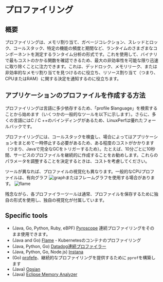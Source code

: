 # プロファイリング

## 概要

プロファイリングは、メモリ割り当て、ガベージコレクション、スレッドとロック、コールスタック、特定の機能の頻度と期間など、ランタイムのさまざまなコンポーネントを測定するランタイム分析の形式です。これを使用して、バイナリで最もコストのかかる関数を確認できるため、最大の非効率性を可能な限り迅速に取り除くことに注力できます。これは、デッドロック、メモリリーク、または非効率的なメモリ割り当てを見つけるのに役立ち、リソース割り当て（つまり、CPUまたはRAM）に関する決定を通知するのに役立ちます。

## アプリケーションのプロファイルを作成する方法

プロファイリングは言語に多少依存するため、「profile $language」を検索することから始めます（いくつかの一般的なツールを以下に示します）。さらに、多くの言語にはC / C ++のバインディングがあるため、LinuxPerfは優れたフォールバックです。

プロファイリングには、コールスタックを検査し、場合によってはアプリケーションをまとめて一時停止する必要があるため、ある程度のコストがかかります（つまり、Javaで完全なGCをトリガーするため）。たとえば、10分ごとに10秒間、サービスのプロファイルを継続的に作成することをお勧めします。これらのパラメータを調整することを決定するときは、コストを考慮してください。

ツールが異なれば、プロファイルの視覚化も異なります。一般的なCPUプロファイルは、有向グラフ ![graph](images/pprof-dot.png)またはフレームグラフを使用する場合があります。 ![flame](images/flame.png)

残念ながら、各プロファイラーツールは通常、プロファイルを保存するために独自の形式を使用し、独自の視覚化が付属しています。

## Specific tools

- (Java, Go, Python, Ruby, eBPF) [Pyroscope](https://github.com/pyroscope-io/pyroscope) 連続プロファイリングをそのまま使用できます。
- (Java and Go) [Flame](https://github.com/VerizonMedia/kubectl-flame) - Kubernetesのコンテナのプロファイリング
- (Java, Python, Go) [Datadog連続プロファイラー](https://www.datadoghq.com/product/code-profiling/)
- (Java, Python, Go, Node.js) [Instana](https://www.instana.com/blog/instana-announces-the-industrys-first-commercial-continuous-production-profiler/)
- (Go) [profefe](https://github.com/profefe/profefe)、継続的なプロファイリングを提供するために `pprof`を構築します
- (Java) [Opsian](https://opsian.com/)
- (Java) [Eclipse Memory Analyzer](https://www.eclipse.org/mat/)
